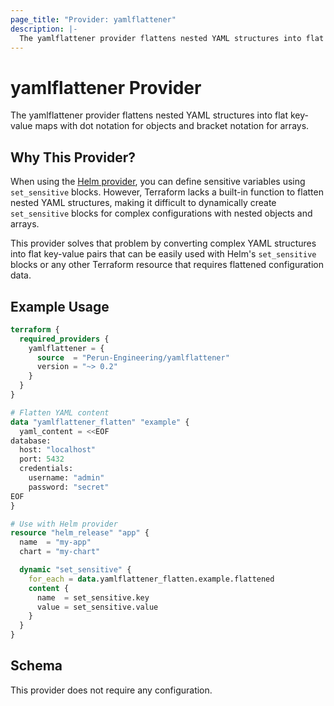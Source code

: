 ```yaml
---
page_title: "Provider: yamlflattener"
description: |-
  The yamlflattener provider flattens nested YAML structures into flat key-value maps with dot notation for objects and bracket notation for arrays.
---
```


# yamlflattener Provider

The yamlflattener provider flattens nested YAML structures into flat key-value maps with dot notation for objects and bracket notation for arrays.

## Why This Provider?

When using the [Helm provider](https://registry.terraform.io/providers/hashicorp/helm/latest/docs), you can define sensitive variables using `set_sensitive` blocks. However, Terraform lacks a built-in function to flatten nested YAML structures, making it difficult to dynamically create `set_sensitive` blocks for complex configurations with nested objects and arrays.

This provider solves that problem by converting complex YAML structures into flat key-value pairs that can be easily used with Helm's `set_sensitive` blocks or any other Terraform resource that requires flattened configuration data.

## Example Usage

```terraform
terraform {
  required_providers {
    yamlflattener = {
      source  = "Perun-Engineering/yamlflattener"
      version = "~> 0.2"
    }
  }
}

# Flatten YAML content
data "yamlflattener_flatten" "example" {
  yaml_content = <<EOF
database:
  host: "localhost"
  port: 5432
  credentials:
    username: "admin"
    password: "secret"
EOF
}

# Use with Helm provider
resource "helm_release" "app" {
  name  = "my-app"
  chart = "my-chart"

  dynamic "set_sensitive" {
    for_each = data.yamlflattener_flatten.example.flattened
    content {
      name  = set_sensitive.key
      value = set_sensitive.value
    }
  }
}
```

## Schema

This provider does not require any configuration.
